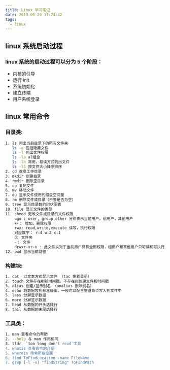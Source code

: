 ```yaml
---
title: Linux 学习笔记
date: 2019-06-20 17:24:42
tags:
  - linux
---
```


## linux 系统启动过程

### linux 系统的启动过程可以分为 5 个阶段：
- 内核的引导
- 运行 init
- 系统初始化
- 建立终端
- 用户系统登录

## linux 常用命令

### 目录类:
```bash
1. ls 列出当前目录下的所有文件夹
   ls -a 包括隐藏文件
   ls -l 列出文件权限
   ls -la al组合
   ls -lh 常用，易读方式列出文件
   ls -lS 按文件大小降序排序
2. cd 改变工作目录
3. mkdir 创建目录
4. rmdir 删除空目录
5. cp 复制文件
6. mv 移动文件
7. du 显示文件使用的磁盘空间量
8. rm 删除文件或目录（不管是否为空）
9. tree 显示目录数的树状图表
10. file 显示文件的类型
11. chmod 更改文件或目录的文件权限
    ugo : user, group,other 分别表示当前用户，组用户，其他用户
    +-： 增加，删除权限
    rwx: read,write,execute 读写，执行权限
    对应数字： r:4 w:2 x:1
    d: 文件夹
    -： 文件
    drwxr-xr-x : 此文件夹对于当前用户具有全部权限，组用户和其他用户只可读和可执行,无法写入
12. pwd 显示当前路径
```

### 构建块:
```bash
1. cat  以文本方式显示文件 （tac 倒着显示）
2. touch 文件存在刷新时间戳，不存在则创建文件和时间戳
3. alias 创建/显示别名 （unalias 删除别名）
4. echo 将数据写到标准输出，一般可以配合管道命令写入到文件中
5. less 分屏显示数据
6. more 分屏显示数据
7. head 从数据的开头选择行
8. tail 从数据的末尾选择行
```

### 工具类：
```bash
1. man 查看命令的帮助
2. --help 与 man 作用相同
3. tldr  `too long don't read`工具
4. whatis 查看命令的介绍
5. whereis 命令所在位置
6. find ToFindLocation -name FileName
7. grep [-l -v] "findString" ToFindPath
```
